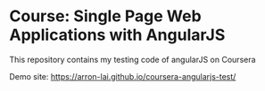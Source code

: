 # Course: Single Page Web Applications with AngularJS

This repository contains my testing code of angularJS on Coursera

Demo site: https://arron-lai.github.io/coursera-angularjs-test/
